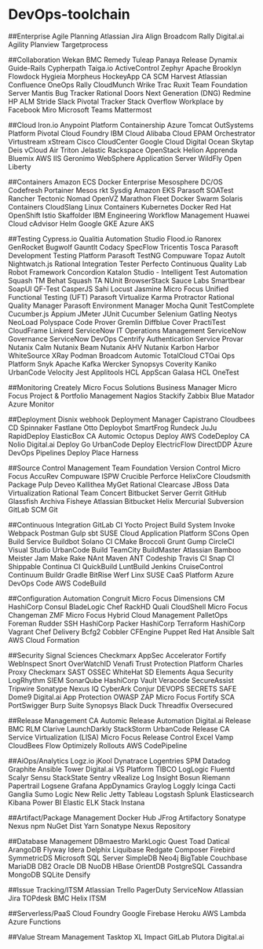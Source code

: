 # DevOps-toolchain

##Enterprise Agile Planning
 Atlassian Jira Align
 Broadcom Rally
 Digital.ai Agility
 Planview
 Targetprocess

##Collaboration
 Wekan
 BMC Remedy
 Tuleap
 Panaya Release Dynamix
 Guide-Rails
 Cypherpath
 Taiga.io
 ActiveControl
 Zephyr
 Apache Brooklyn
 Flowdock
 Hygieia
 Morpheus
 HockeyApp
 CA SCM Harvest
 Atlassian Confluence
 OneOps
 Rally
 CloudMunch
 Wrike
 Trac
 Ruxit
 Team Foundation Server
 Mantis Bug Tracker
 Rational Doors Next Generation (DNG)
 Redmine
 HP ALM
 Stride
 Slack
 Pivotal Tracker
 Stack Overflow
 Workplace by Facebook
 Miro
 Microsoft Teams
 Mattermost

##Cloud
 Iron.io
 Anypoint Platform
 Containership
 Azure
 Tomcat
 OutSystems Platform
 Pivotal Cloud Foundry
 IBM Cloud
 Alibaba Cloud
 EPAM Orchestrator
 Virtustream xStream
 Cisco CloudCenter
 Google Cloud
 Digital Ocean
 Skytap
 Deis
 vCloud Air
 Triton
 Jelastic
 Rackspace
 OpenStack
 Helion
 Apprenda
 Bluemix
 AWS
 IIS
 Geronimo
 WebSphere Application Server
 WildFly
 Open Liberty

##Containers
 Amazon ECS
 Docker Enterprise
 Mesosphere DC/OS
 Codefresh
 Portainer
 Mesos
 rkt
 Sysdig
 Amazon EKS
 Parasoft SOATest
 Rancher
 Tectonic
 Nomad
 OpenVZ
 Marathon
 Fleet
 Docker Swarm
 Solaris Containers
 CloudSlang
 Linux Containers
 Kubernetes
 Docker
 Red Hat OpenShift
 Istio
 Skaffolder
 IBM Engineering Workflow Management
 Huawei Cloud
 cAdvisor
 Helm
 Google GKE
 Azure AKS

##Testing
 Cypress.io
 Qualitia Automation Studio
 Flood.io
 Ranorex
 GenRocket
 Bugwolf
 Gauntlt
 Codacy
 SpecFlow
 Tricentis Tosca
 Parasoft Development Testing Platform
 Parasoft
 TestNG
 Compuware Topaz
 AutoIt
 Nightwatch.js
 Rational Integration Tester
 Perfecto Continuous Quality Lab
 Robot Framework
 Concordion
 Katalon Studio - Intelligent Test Automation
 Squash TM
 Behat
 Squash TA
 NUnit
 BrowserStack
 Sauce Labs
 Smartbear SoapUI
 QF-Test
 CasperJS
 Sahi
 Locust
 Jasmine
 Micro Focus Unified Functional Testing (UFT)
 Parasoft Virtualize
 Karma
 Protractor
 Rational Quality Manager
 Parasoft Environment Manager
 Mocha
 Qunit
 TestComplete
 Cucumber.js
 Appium
 JMeter
 JUnit
 Cucumber
 Selenium
 Gatling
 Neotys NeoLoad
 Polyspace Code Prover
 Gremlin
 Diffblue Cover
 PractiTest
 CloudFrame
 Linkerd
 ServiceNow IT Operations Management
 ServiceNow Governance
 ServiceNow DevOps
 Centrify Authentication Service
 Provar
 Nutanix Calm
 Nutanix Beam
 Nutanix AHV
 Nutanix Karbon
 Harbor
 WhiteSource
 XRay
 Podman
 Broadcom Automic
 TotalCloud
 CTOai Ops Platform
 Snyk
 Apache Kafka
 Wercker
 Synopsys Coverity
 Kaniko
 UrbanCode Velocity
 Jest
 Applitools
 HCL AppScan
 Galasa
 HCL OneTest

##Monitoring
 Creately
 Micro Focus Solutions Business Manager
 Micro Focus Project & Portfolio Management
 Nagios
 Stackify
 Zabbix
 Blue Matador
 Azure Monitor

##Deployment
 Disnix
 webhook
 Deployment Manager
 Capistrano
 Cloudbees CD
 Spinnaker
 Fastlane
 Otto
 Deploybot
 SmartFrog
 Rundeck
 JuJu
 RapidDeploy
 ElasticBox
 CA Automic
 Octopus Deploy
 AWS CodeDeploy
 CA Nolio
 Digital.ai Deploy
 Go
 UrbanCode Deploy
 ElectricFlow
 DirectDDP
 Azure DevOps Pipelines
 Deploy Place
 Harness

##Source Control Management
 Team Foundation Version Control
 Micro Focus AccuRev
 Compuware ISPW
 Crucible
 Perforce HelixCore
 Cloudsmith Package
 Pulp
 Deveo
 Kallithea
 MyGet
 Rational Clearcase
 JBoss Data Virtualization
 Rational Team Concert
 Bitbucket Server
 Gerrit
 GitHub
 Glassfish
 Archiva
 Fisheye
 Atlassian Bitbucket
 Helix
 Mercurial
 Subversion
 GitLab SCM
 Git

##Continuous Integration
 GitLab CI
 Yocto Project Build System
 Invoke
 Webpack
 Postman
 Gulp
 sbt
 SUSE Cloud Application Platform
 SCons
 Open Build Service
 Buildbot
 Solano CI
 CMake
 Broccoli
 Grunt
 Gump
 CircleCI
 Visual Studio
 UrbanCode Build
 TeamCity
 BuildMaster
 Atlassian Bamboo
 Meister
 Jam
 Make
 Rake
 NAnt
 Maven
 ANT
 Codeship
 Travis CI
 Snap CI
 Shippable
 Continua CI
 QuickBuild
 LuntBuild
 Jenkins
 CruiseControl
 Continuum
 Buildr
 Gradle
 BitRise
 Werf
 Linx
 SUSE CaaS Platform
 Azure DevOps Code
 AWS CodeBuild

##Configuration Automation
 Congruit
 Micro Focus Dimensions CM
 HashiCorp Consul
 BladeLogic
 Chef
 RackHD
 Quali CloudShell
 Micro Focus Changeman ZMF
 Micro Focus Hybrid Cloud Management
 PalletOps
 Foreman
 Rudder
 SSH
 HashiCorp Packer
 HashiCorp Terraform
 HashiCorp Vagrant
 Chef Delivery
 Bcfg2
 Cobbler
 CFEngine
 Puppet
 Red Hat Ansible
 Salt
 AWS Cloud Formation

##Security
 Signal Sciences
 Checkmarx AppSec Accelerator
 Fortify WebInspect
 Snort
 OverWatchID
 Venafi Trust Protection Platform
 Charles Proxy
 Checkmarx SAST
 OSSEC
 WhiteHat
 SD Elements
 Aqua Security
 LogRhythm SIEM
 SonarQube
 HashiCorp Vault
 Veracode
 SecureAssist
 Tripwire
 Sonatype Nexus IQ
 CyberArk Conjur
 DEVOPS SECRETS SAFE
 Dome9
 Digital.ai App Protection
 OWASP ZAP
 Micro Focus Fortify SCA
 PortSwigger Burp Suite
 Synopsys Black Duck
 Threadfix
 Oversecured

##Release Management
 CA Automic Release Automation
 Digital.ai Release
 BMC RLM
 Clarive
 LaunchDarkly
 StackStorm
 UrbanCode Release
 CA Service Virtualization (LISA)
 Micro Focus Release Control
 Excel
 Vamp
 CloudBees Flow
 Optimizely Rollouts
 AWS CodePipeline

##AiOps/Analytics
 Logz.io
 jKool
 Dynatrace
 Logentries
 SPM
 Datadog
 Graphite
 Ansible Tower
 Digital.ai VS Platform
 TIBCO LogLogic
 Fluentd
 Scalyr
 Sensu
 StackState
 Sentry
 vRealize Log Insight
 Bosun
 Riemann
 Papertrail
 Logsene
 Grafana
 AppDynamics
 Graylog
 Loggly
 Icinga
 Cacti
 Ganglia
 Sumo Logic
 New Relic
 Jetty
 Tableau
 Logstash
 Splunk
 Elasticsearch
 Kibana
 Power BI
 Elastic ELK Stack
 Instana

##Artifact/Package Management
 Docker Hub
 JFrog Artifactory
 Sonatype Nexus
 npm
 NuGet
 Dist
 Yarn
 Sonatype Nexus Repository

##Database Management
 DBmaestro
 MarkLogic
 Quest Toad
 Datical
 ArangoDB
 Flyway
 Idera
 Delphix
 Liquibase
 Redgate
 Composer
 Firebird
 SymmetricDS
 Microsoft SQL Server
 SimpleDB
 Neo4j
 BigTable
 Couchbase
 MariaDB
 DB2
 Oracle DB
 NuoDB
 HBase
 OrientDB
 PostgreSQL
 Cassandra
 MongoDB
 SQLite
 Densify

##Issue Tracking/ITSM
 Atlassian Trello
 PagerDuty
 ServiceNow
 Atlassian Jira
 TOPdesk
 BMC Helix ITSM

##Serverless/PaaS
 Cloud Foundry
 Google Firebase
 Heroku
 AWS Lambda
 Azure Functions

##Value Stream Management
 Tasktop
 XL Impact
 GitLab
 Plutora
 Digital.ai
